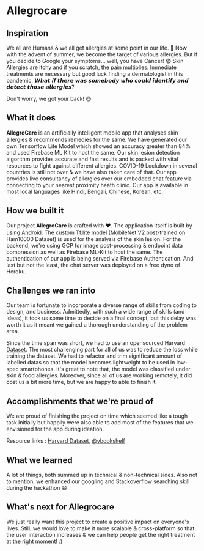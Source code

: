# Allegrocare

## Inspiration
We all are Humans & we all get allergies at some point in our life. 🤧 Now with the advent of summer, we become the target of various allergies. But if you decide to Google your symptoms… well, you have Cancer! 😨 Skin Allergies are itchy and if you scratch, the pain multiplies. Immediate treatments are necessary but good luck finding a dermatologist in this pandemic. 𝙒𝙝𝙖𝙩 𝙞𝙛 𝙩𝙝𝙚𝙧𝙚 𝙬𝙖𝙨 𝙨𝙤𝙢𝙚𝙗𝙤𝙙𝙮 𝙬𝙝𝙤 𝙘𝙤𝙪𝙡𝙙 𝙞𝙙𝙚𝙣𝙩𝙞𝙛𝙮 𝙖𝙣𝙙 𝙙𝙚𝙩𝙚𝙘𝙩 𝙩𝙝𝙤𝙨𝙚 𝙖𝙡𝙡𝙚𝙧𝙜𝙞𝙚𝙨?

Don't worry, we got your back! 😎

## What it does
𝐀𝐥𝐥𝐞𝐠𝐫𝐨𝐂𝐚𝐫𝐞 is an artificially intelligent mobile app that analyses skin allergies & recommends remedies for the same. We have generated our own Tensorflow Lite Model which showed an accuracy greater than 84% and used Firebase ML Kit to host the same. Our skin lesion detection algorithm provides accurate and fast results and is packed with vital resources to fight against different allergies. COVID-19 Lockdown in several countries is still not over & we have also taken care of that. Our app provides live consultancy of allergies over our embedded chat feature via connecting to your nearest proximity heath clinic. Our app is available in most local languages like Hindi, Bengali, Chinese, Korean, etc.

## How we built it
Our project 𝐀𝐥𝐥𝐞𝐠𝐫𝐨𝐂𝐚𝐫𝐞 is crafted with ❤️. The application itself is built by using Android. The custom Tf.lite model (MobileNet V2 post-trained on Ham10000 Dataset) is used for the analysis of the skin lesion. For the backend, we're using GCP for image post-processing & endpoint data compression as well as Firebase ML-Kit to host the same. The authentication of our app is being served via Firebase Authentication. And last but not the least, the chat server was deployed on a free dyno of Heroku.


## Challenges we ran into
Our team is fortunate to incorporate a diverse range of skills from coding to design, and business. Admittedly, with such a wide range of skills (and ideas), it took us some time to decide on a final concept, but this delay was worth it as it meant we gained a thorough understanding of the problem area. 

Since the time span was short, we had to use an opensourced Harvard [Dataset](https://dataverse.harvard.edu/dataset.xhtml?persistentId=doi:10.7910/DVN/DBW86T). The most challenging part for all of us was to reduce the loss while training the dataset. We had to refactor and trim significant amount of labelled datas so that the model becomes lightweight to be used in low-spec smartphones. It's great to note that, the model was classified under skin & food allergies. Moreover, since all of us are working remotely, it did cost us a bit more time, but we are happy to able to finish it. 


## Accomplishments that we're proud of
We are proud of finishing the project on time which seemed like a tough task initially but happily were also able to add most of the features that we envisioned for the app during ideation.

Resource links : [Harvard Dataset](https://dataverse.harvard.edu/dataset.xhtml?persistentId=doi:10.7910/DVN/DBW86T), [@vbookshelf](https://www.kaggle.com/vbookshelf/skin-lesion-analyzer-tensorflow-js-web-app)

## What we learned
A lot of things, both summed up in technical & non-technical sides. Also not to mention, we enhanced our googling and Stackoverflow searching skill during the hackathon 😆

## What's next for Allegrocare
We just really want this project to create a positive impact on everyone's lives. Still, we would love to make it more scalable & cross-platform so that the user interaction increases & we can help people get the right treatment at the right moment! :)
